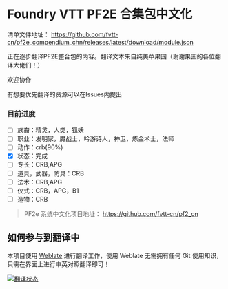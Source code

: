 # Foundry VTT PF2E 合集包中文化
清单文件地址： https://github.com/fvtt-cn/pf2e_compendium_chn/releases/latest/download/module.json


正在逐步翻译PF2E整合包的内容。翻译文本来自纯美苹果园（谢谢果园的各位翻译大佬们！）

欢迎协作

有想要优先翻译的资源可以在Issues内提出

### 目前进度
- [ ] 族裔：精灵，人类，狐妖
- [ ] 职业：发明家，魔战士，吟游诗人，神卫，炼金术士，法师
- [ ] 动作：crb(90%)
- [x] 状态：完成
- [ ] 专长：CRB,APG
- [ ] 道具，武器，防具：CRB
- [ ] 法术：CRB,APG
- [ ] 仪式：CRB，APG，B1
- [ ] 造物：CRB

> PF2e 系统中文化项目地址： https://github.com/fvtt-cn/pf2_cn

## 如何参与到翻译中
本项目使用 [Weblate](https://weblate.dickytwister.org/engage/pf2_cn/) 进行翻译工作，使用 Weblate 无需拥有任何 Git 使用知识，只需在界面上进行中英对照翻译即可！

<a href="https://weblate.dickytwister.org/engage/pf2_cn/">
<img src="https://weblate.dickytwister.org/widgets/pf2_cn/-/open-graph.png" alt="翻译状态" />
</a>
